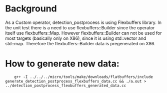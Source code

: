 # Background

As a Custom operator, detection_postprocess is using Flexbuffers library. In the
unit test there is a need to use flexbuffers::Builder since the operator itself
use flexbuffers::Map. However flexbuffers::Builder can not be used for most
targets (basically only on X86), since it is using std::vector and std::map.
Therefore the flexbuffers::Builder data is pregenerated on X86.

# How to generate new data:

~~~
    g++ -I ../../../micro/tools/make/downloads/flatbuffers/include generate_detection_postprocess_flexbuffers_data.cc && ./a.out > ../detection_postprocess_flexbuffers_generated_data.cc
~~~
